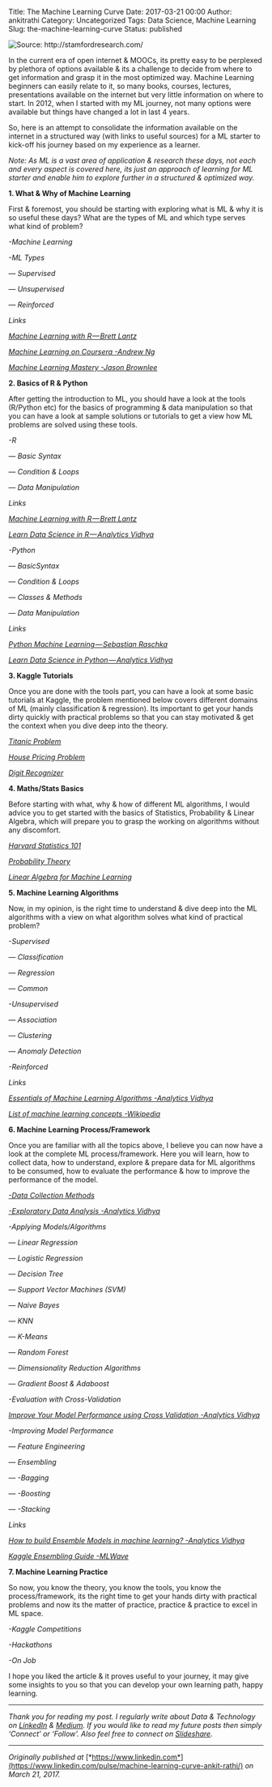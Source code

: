 Title: The Machine Learning Curve
Date: 2017-03-21 00:00
Author: ankitrathi
Category: Uncategorized
Tags: Data Science, Machine Learning
Slug: the-machine-learning-curve
Status: published

![Source: <http://stamfordresearch.com/>](https://cdn-images-1.medium.com/max/800/0*AAfCdWmd5ebhH0uJ)

In the current era of open internet & MOOCs, its pretty easy to be perplexed by plethora of options available & its a challenge to decide from where to get information and grasp it in the most optimized way. Machine Learning beginners can easily relate to it, so many books, courses, lectures, presentations available on the internet but very little information on where to start. In 2012, when I started with my ML journey, not many options were available but things have changed a lot in last 4 years.

So, here is an attempt to consolidate the information available on the internet in a structured way (with links to useful sources) for a ML starter to kick-off his journey based on my experience as a learner.

*Note: As ML is a vast area of application & research these days, not each and every aspect is covered here, its just an approach of learning for ML starter and enable him to explore further in a structured & optimized way.*

**1. What & Why of Machine Learning**

First & foremost, you should be starting with exploring what is ML & why it is so useful these days? What are the types of ML and which type serves what kind of problem?

*-Machine Learning*

*-ML Types*

*— Supervised*

*— Unsupervised*

*— Reinforced*

*Links*

[*Machine Learning with R — Brett Lantz*](http://www.amazon.in/Machine-Learning-R-Brett-Lantz-ebook/dp/B00G9581JM)

[*Machine Learning on Coursera -Andrew Ng*](http://www.coursera.org/learn/machine-learning)

[*Machine Learning Mastery -Jason Brownlee*](http://machinelearningmastery.com/4-steps-to-get-started-in-machine-learning/)

**2. Basics of R & Python**

After getting the introduction to ML, you should have a look at the tools (R/Python etc) for the basics of programming & data manipulation so that you can have a look at sample solutions or tutorials to get a view how ML problems are solved using these tools.

*-R*

*— Basic Syntax*

*— Condition & Loops*

*— Data Manipulation*

*Links*

[*Machine Learning with R — Brett Lantz*](http://www.amazon.in/Machine-Learning-R-Brett-Lantz-ebook/dp/B00G9581JM)

[*Learn Data Science in R — Analytics Vidhya*](http://www.analyticsvidhya.com/learning-paths-data-science-business-analytics-business-intelligence-big-data/learning-path-r-data-science/)

*-Python*

*— BasicSyntax*

*— Condition & Loops*

*— Classes & Methods*

*— Data Manipulation*

*Links*

[*Python Machine Learning — Sebastian Raschka*](http://www.amazon.in/Python-Machine-Learning-Sebastian-Raschka/dp/1783555130/)

[*Learn Data Science in Python — Analytics Vidhya*](http://www.analyticsvidhya.com/learning-paths-data-science-business-analytics-business-intelligence-big-data/learning-path-data-science-python/)

**3. Kaggle Tutorials**

Once you are done with the tools part, you can have a look at some basic tutorials at Kaggle, the problem mentioned below covers different domains of ML (mainly classification & regression). Its important to get your hands dirty quickly with practical problems so that you can stay motivated & get the context when you dive deep into the theory.

[*Titanic Problem*](http://www.kaggle.com/c/titanic)

[*House Pricing Problem*](http://www.kaggle.com/c/house-prices-advanced-regression-techniques)

[*Digit Recognizer*](http://www.kaggle.com/c/digit-recognizer)

**4. Maths/Stats Basics**

Before starting with what, why & how of different ML algorithms, I would advice you to get started with the basics of Statistics, Probability & Linear Algebra, which will prepare you to grasp the working on algorithms without any discomfort.

[*Harvard Statistics 101*](http://isites.harvard.edu/icb/icb.do?keyword=k97307&pageid=icb.page624265)

[*Probability Theory*](http://www.mathgoodies.com/lessons/toc_vol6.html)

[*Linear Algebra for Machine Learning*](http://machinelearningmastery.com/linear-algebra-machine-learning/)

**5. Machine Learning Algorithms**

Now, in my opinion, is the right time to understand & dive deep into the ML algorithms with a view on what algorithm solves what kind of practical problem?

*-Supervised*

*— Classification*

*— Regression*

*— Common*

*-Unsupervised*

*— Association*

*— Clustering*

*— Anomaly Detection*

*-Reinforced*

*Links*

[*Essentials of Machine Learning Algorithms -Analytics Vidhya*](http://www.analyticsvidhya.com/blog/2015/08/common-machine-learning-algorithms/)

[*List of machine learning concepts -Wikipedia*](http://en.wikipedia.org/wiki/List_of_machine_learning_concepts)

**6. Machine Learning Process/Framework**

Once you are familiar with all the topics above, I believe you can now have a look at the complete ML process/framework. Here you will learn, how to collect data, how to understand, explore & prepare data for ML algorithms to be consumed, how to evaluate the performance & how to improve the performance of the model.

[*-Data Collection Methods*](http://www.analyticsvidhya.com/blog/2017/03/read-commonly-used-formats-using-python/)

[*-Exploratory Data Analysis -Analytics Vidhya*](http://www.analyticsvidhya.com/blog/2016/01/guide-data-exploration/)

*-Applying Models/Algorithms*

*— Linear Regression*

*— Logistic Regression*

*— Decision Tree*

*— Support Vector Machines (SVM)*

*— Naive Bayes*

*— KNN*

*— K-Means*

*— Random Forest*

*— Dimensionality Reduction Algorithms*

*— Gradient Boost & Adaboost*

*-Evaluation with Cross-Validation*

[*Improve Your Model Performance using Cross Validation -Analytics Vidhya*](http://www.analyticsvidhya.com/blog/2015/11/improve-model-performance-cross-validation-in-python-r/)

*-Improving Model Performance*

*— Feature Engineering*

*— Ensembling*

*— -Bagging*

*— -Boosting*

*— -Stacking*

*Links*

[*How to build Ensemble Models in machine learning? -Analytics Vidhya*](http://www.analyticsvidhya.com/blog/2017/02/introduction-to-ensembling-along-with-implementation-in-r/)

[*Kaggle Ensembling Guide -MLWave*](http://mlwave.com/kaggle-ensembling-guide/)

**7. Machine Learning Practice**

So now, you know the theory, you know the tools, you know the process/framework, its the right time to get your hands dirty with practical problems and now its the matter of practice, practice & practice to excel in ML space.

*-Kaggle Competitions*

*-Hackathons*

*-On Job*

I hope you liked the article & it proves useful to your journey, it may give some insights to you so that you can develop your own learning path, happy learning.

------------------------------------------------------------------------

*Thank you for reading my post. I regularly write about Data & Technology on* [*LinkedIn*](https://www.linkedin.com/today/posts/ankitrathi) *&* [*Medium*](https://medium.com/@rathi.ankit)*. If you would like to read my future posts then simply ‘Connect’ or ‘Follow’. Also feel free to connect on* [*Slideshare*](https://www.slideshare.net/ankitrathi)*.*

------------------------------------------------------------------------

*Originally published at* [*https://www.linkedin.com*](https://www.linkedin.com/pulse/machine-learning-curve-ankit-rathi/) *on March 21, 2017.*
